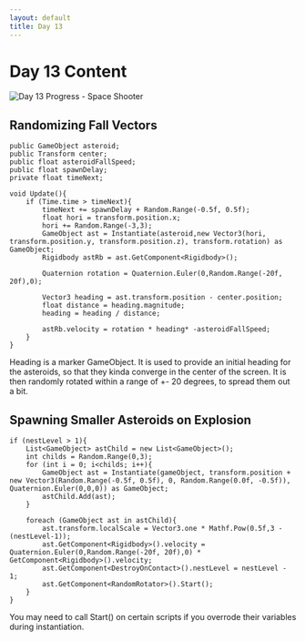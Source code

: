 ```yaml
---
layout: default
title: Day 13
---
```


# Day 13 Content

![Day 13 Progress - Space Shooter](/30days-unity2d/images/Day13_1.gif)

## Randomizing Fall Vectors
```
public GameObject asteroid;
public Transform center;
public float asteroidFallSpeed;
public float spawnDelay;
private float timeNext;

void Update(){
    if (Time.time > timeNext){
        timeNext += spawnDelay + Random.Range(-0.5f, 0.5f);
        float hori = transform.position.x;
        hori += Random.Range(-3,3);
        GameObject ast = Instantiate(asteroid,new Vector3(hori, transform.position.y, transform.position.z), transform.rotation) as GameObject;
        Rigidbody astRb = ast.GetComponent<Rigidbody>();
        
        Quaternion rotation = Quaternion.Euler(0,Random.Range(-20f, 20f),0);

        Vector3 heading = ast.transform.position - center.position;
        float distance = heading.magnitude;
        heading = heading / distance;

        astRb.velocity = rotation * heading* -asteroidFallSpeed;
    }
}
```

Heading is a marker GameObject. It is used to provide an initial heading for the asteroids, so that they kinda converge in the center of the screen. It is then randomly rotated within a range of +- 20 degrees, to spread them out a bit.

## Spawning Smaller Asteroids on Explosion
```
if (nestLevel > 1){
    List<GameObject> astChild = new List<GameObject>();
    int childs = Random.Range(0,3);
    for (int i = 0; i<childs; i++){
        GameObject ast = Instantiate(gameObject, transform.position + new Vector3(Random.Range(-0.5f, 0.5f), 0, Random.Range(0.0f, -0.5f)), Quaternion.Euler(0,0,0)) as GameObject;
        astChild.Add(ast);
    }

    foreach (GameObject ast in astChild){
        ast.transform.localScale = Vector3.one * Mathf.Pow(0.5f,3 - (nestLevel-1));
        ast.GetComponent<Rigidbody>().velocity = Quaternion.Euler(0,Random.Range(-20f, 20f),0) * GetComponent<Rigidbody>().velocity;
        ast.GetComponent<DestroyOnContact>().nestLevel = nestLevel - 1;
        ast.GetComponent<RandomRotator>().Start();
    }
}
```

You may need to call Start() on certain scripts if you overrode their variables during instantiation.

